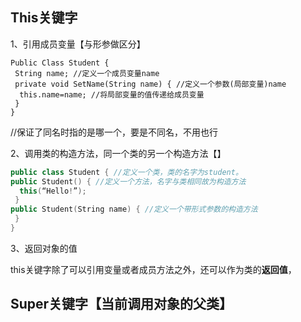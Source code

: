 ## This关键字

1、引用成员变量【与形参做区分】

```tsx
Public Class Student { 
 String name; //定义一个成员变量name
 private void SetName(String name) { //定义一个参数(局部变量)name
  this.name=name; //将局部变量的值传递给成员变量
 }
}
```

//保证了同名时指的是哪一个，要是不同名，不用也行

2、调用类的构造方法，同一个类的另一个构造方法【】

```cpp
public class Student { //定义一个类，类的名字为student。 
public Student() { //定义一个方法，名字与类相同故为构造方法
  this(“Hello!”);
 }
public Student(String name) { //定义一个带形式参数的构造方法
 }
}
```

3、返回对象的值

this关键字除了可以引用变量或者成员方法之外，还可以作为类的**返回值**，



## **Super关键字**【当前调用对象的父类】

